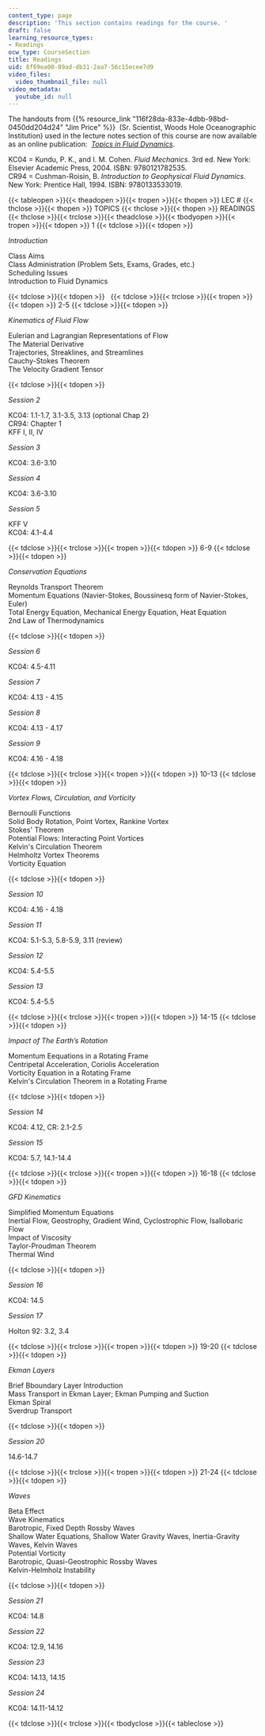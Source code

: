```yaml
---
content_type: page
description: 'This section contains readings for the course. '
draft: false
learning_resource_types:
- Readings
ocw_type: CourseSection
title: Readings
uid: 8f69ea00-89ad-db31-2aa7-56c15ecee7d9
video_files:
  video_thumbnail_file: null
video_metadata:
  youtube_id: null
---
```

The handouts from {{% resource_link "116f28da-833e-4dbb-98bd-0450dd204d24" "Jim Price" %}}  (Sr. Scientist, Woods Hole Oceanographic Institution) used in the lecture notes section of this course are now available as an online publication:  [*Topics in Fluid Dynamics*](/courses/res-12-001-topics-in-fluid-dynamics-fall-2023/).

KC04 = Kundu, P. K., and I. M. Cohen. *Fluid Mechanics*. 3rd ed. New York: Elsevier Academic Press, 2004. ISBN: 9780121782535.    
CR94 = Cushman-Roisin, B. *Introduction to Geophysical Fluid Dynamics*. New York: Prentice Hall, 1994. ISBN: 9780133533019.

{{< tableopen >}}{{< theadopen >}}{{< tropen >}}{{< thopen >}}
LEC #
{{< thclose >}}{{< thopen >}}
TOPICS
{{< thclose >}}{{< thopen >}}
READINGS
{{< thclose >}}{{< trclose >}}{{< theadclose >}}{{< tbodyopen >}}{{< tropen >}}{{< tdopen >}}
1
{{< tdclose >}}{{< tdopen >}}

*Introduction*

Class Aims    
Class Administration (Problem Sets, Exams, Grades, etc.)    
Scheduling Issues    
Introduction to Fluid Dynamics

{{< tdclose >}}{{< tdopen >}}
 
{{< tdclose >}}{{< trclose >}}{{< tropen >}}{{< tdopen >}}
2-5
{{< tdclose >}}{{< tdopen >}}

*Kinematics of Fluid Flow*

Eulerian and Lagrangian Representations of Flow    
The Material Derivative    
Trajectories, Streaklines, and Streamlines    
Cauchy-Stokes Theorem    
The Velocity Gradient Tensor

{{< tdclose >}}{{< tdopen >}}

*Session 2*

KC04: 1.1-1.7, 3.1-3.5, 3.13 (optional Chap 2)    
CR94: Chapter 1    
KFF I, II, IV

*Session 3*

KC04: 3.6-3.10

*Session 4*

KC04: 3.6-3.10

*Session 5*

KFF V    
KC04: 4.1-4.4

{{< tdclose >}}{{< trclose >}}{{< tropen >}}{{< tdopen >}}
6-9
{{< tdclose >}}{{< tdopen >}}

*Conservation Equations*

Reynolds Transport Theorem    
Momentum Equations (Navier-Stokes, Boussinesq form of Navier-Stokes, Euler)    
Total Energy Equation, Mechanical Energy Equation, Heat Equation    
2nd Law of Thermodynamics

{{< tdclose >}}{{< tdopen >}}

*Session 6*

KC04: 4.5-4.11

*Session 7*

KC04: 4.13 - 4.15

*Session 8*

KC04: 4.13 - 4.17

*Session 9*

KC04: 4.16 - 4.18

{{< tdclose >}}{{< trclose >}}{{< tropen >}}{{< tdopen >}}
10-13
{{< tdclose >}}{{< tdopen >}}

*Vortex Flows, Circulation, and Vorticity*

Bernoulli Functions    
Solid Body Rotation, Point Vortex, Rankine Vortex    
Stokes' Theorem    
Potential Flows: Interacting Point Vortices    
Kelvin's Circulation Theorem    
Helmholtz Vortex Theorems    
Vorticity Equation

{{< tdclose >}}{{< tdopen >}}

*Session 10*

KC04: 4.16 - 4.18

*Session 11*

KC04: 5.1-5.3, 5.8-5.9, 3.11 (review)

*Session 12*

KC04: 5.4-5.5

*Session 13*

KC04: 5.4-5.5

{{< tdclose >}}{{< trclose >}}{{< tropen >}}{{< tdopen >}}
14-15
{{< tdclose >}}{{< tdopen >}}

*Impact of The Earth’s Rotation*

Momentum Eequations in a Rotating Frame    
Centripetal Acceleration, Coriolis Acceleration    
Vorticity Equation in a Rotating Frame    
Kelvin's Circulation Theorem in a Rotating Frame

{{< tdclose >}}{{< tdopen >}}

*Session 14*

KC04: 4.12, CR: 2.1-2.5

*Session 15*

KC04: 5.7, 14.1-14.4

{{< tdclose >}}{{< trclose >}}{{< tropen >}}{{< tdopen >}}
16-18
{{< tdclose >}}{{< tdopen >}}

*GFD Kinematics*

Simplified Momentum Equations    
Inertial Flow, Geostrophy, Gradient Wind, Cyclostrophic Flow, Isallobaric Flow    
Impact of Viscosity    
Taylor-Proudman Theorem    
Thermal Wind

{{< tdclose >}}{{< tdopen >}}

*Session 16*

KC04: 14.5

*Session 17*

Holton 92: 3.2, 3.4

{{< tdclose >}}{{< trclose >}}{{< tropen >}}{{< tdopen >}}
19-20
{{< tdclose >}}{{< tdopen >}}

*Ekman Layers*

Brief Bboundary Layer Introduction    
Mass Transport in Ekman Layer; Ekman Pumping and Suction    
Ekman Spiral    
Sverdrup Transport

{{< tdclose >}}{{< tdopen >}}

*Session 20*

14.6-14.7

{{< tdclose >}}{{< trclose >}}{{< tropen >}}{{< tdopen >}}
21-24
{{< tdclose >}}{{< tdopen >}}

*Waves*

Beta Effect    
Wave Kinematics    
Barotropic, Fixed Depth Rossby Waves    
Shallow Water Equations, Shallow Water Gravity Waves, Inertia-Gravity Waves, Kelvin Waves    
Potential Vorticity    
Barotropic, Quasi-Geostrophic Rossby Waves    
Kelvin-Helmholz Instability

{{< tdclose >}}{{< tdopen >}}

*Session 21*

KC04: 14.8

*Session 22*

KC04: 12.9, 14.16

*Session 23*

KC04: 14.13, 14.15

*Session 24*

KC04: 14.11-14.12

{{< tdclose >}}{{< trclose >}}{{< tbodyclose >}}{{< tableclose >}}